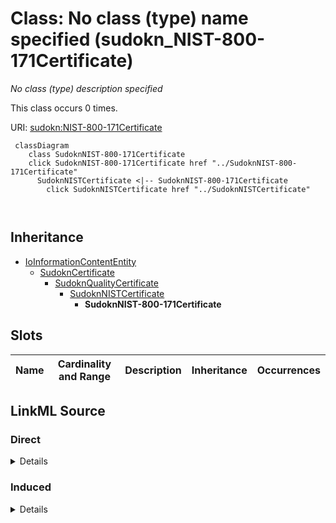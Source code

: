 

# Class: No class (type) name specified (sudokn_NIST-800-171Certificate)


_No class (type) description specified_






This class occurs 0 times.


URI: [sudokn:NIST-800-171Certificate](http://asu.edu/semantics/SUDOKN/NIST-800-171Certificate)






```mermaid
 classDiagram
    class SudoknNIST-800-171Certificate
    click SudoknNIST-800-171Certificate href "../SudoknNIST-800-171Certificate"
      SudoknNISTCertificate <|-- SudoknNIST-800-171Certificate
        click SudoknNISTCertificate href "../SudoknNISTCertificate"
      
      
```





## Inheritance
* [IoInformationContentEntity](../classes/IoInformationContentEntity.md)
    * [SudoknCertificate](../classes/SudoknCertificate.md)
        * [SudoknQualityCertificate](../classes/SudoknQualityCertificate.md)
            * [SudoknNISTCertificate](../classes/SudoknNISTCertificate.md)
                * **SudoknNIST-800-171Certificate**



## Slots

| Name | Cardinality and Range | Description | Inheritance | Occurrences |
| ---  | --- | --- | --- | --- |














## LinkML Source

<!-- TODO: investigate https://stackoverflow.com/questions/37606292/how-to-create-tabbed-code-blocks-in-mkdocs-or-sphinx -->

### Direct

<details>

```yaml
name: sudokn_NIST-800-171Certificate
conforms_to: No schema conformance document specified
annotations:
  count:
    tag: count
    value: 0
description: No class (type) description specified
title: No class (type) name specified
from_schema: sudokn-kg
rank: 1000
is_a: sudokn_NISTCertificate
class_uri: sudokn:NIST-800-171Certificate

```
</details>

### Induced

<details>

```yaml
name: sudokn_NIST-800-171Certificate
conforms_to: No schema conformance document specified
annotations:
  count:
    tag: count
    value: 0
description: No class (type) description specified
title: No class (type) name specified
from_schema: sudokn-kg
rank: 1000
is_a: sudokn_NISTCertificate
class_uri: sudokn:NIST-800-171Certificate

```
</details>